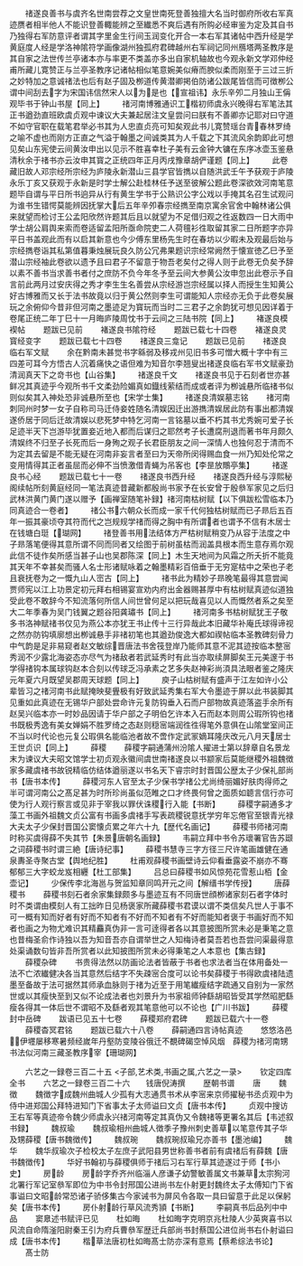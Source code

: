 <!-- { "loadSidebar": true } -->
　　禇遂良善书与虞齐名世南尝荐之文皇世南死登善独擅大名当时御府所收右军真迹赝者相半他人不能识登善輙能辨之至纎悉不爽后遇有所购必经审鉴为定及其自书乃独得右军防意评者谓其字里金生行间玉润变化开合一本右军其诸帖中西升经是学黄庭度人经是学洛神隂符学画像湖州独孤府君碑越州右军祠记同州鴈塔两圣教序是其自家之法世传兰亭诸本亦与率更不类盖亦多出自家机轴故也今观永新文学邓仲经甫所藏儿寛赞正与兰亭圣教序记诸帖相似笔意婉美似瘠而腴似柔而刚至于三过三折之妙特加之意诚禇法也后有赵子固及栁道传黄潜卿掲伯防诸公跋尾皆信而可徴栁公谓中间刮去字为宋国讳信然宋人以为是也【宣祖讳】永乐辛夘二月独山王偁观毕书于钟山书屋【同上】
　　禇河南博雅通识工楷初师虞永兴晚得右军笔法其正书遒劲直班欧虞贞观中谏议大夫兼起居注文皇尝问曰朕有不善卿亦记耶对曰守道不如守官职在载笔君举必书其为人忠直贞亮可知矣观此书儿寛赞瑶台青春林罗绮之喻不虚也而刚方正直之气溢于翰墨之间诚类其为人千载之下其流风余韵即此可想见矣山东宪使云间黄汝申出以见示不胜喜幸杜子美有云金钟大镛在东序冰壶玉鉴悬清秋余于禇书亦云汝申其寳之正统四年正月丙戌豫章胡俨谨题【同上】
　　此卷藏旧故人邓宗经所宗经为庐陵永新潜山三县学官皆擕以自随洪武壬午予获观于庐陵永乐丁亥又获观于永新是时学士解公赴桂林任予送至彼解公题此卷深欲效河南笔意题毕自谓与平日所书逈异从行有黄生学书于公熟识公字公戏以手掩其名召生试观问为谁书生错愕莫能辨因抚掌大后五年辛夘春宗经擕至南京寓余官舍中翰林诸公俱来就望而检讨王公孟阳欣然许题其后且以就望为不足借归观之徃返数四一日大雨中学士胡公肩舆来索而卷适留孟阳所亟命院吏二人荷氊衫徃取留其家二日所题字亦异平日书盖观此而有以启其新意也今少傅东里杨先生时在春坊以少暇未及观最后始与宗经擕卷诣其私第值暮秉烛展玩良久防公冗弗果题识宗经常阙然于懐宣徳乙巳予至潜山宗经袖此卷欲以遗予且曰君子不留意于物吾老矣付之得人则于此卷无负矣予辞以素不善书当求善书者付之庶防不负今年冬予至云间大参黄公汝申忽出此卷示予自言前此两月过安庆得之秀才李生生名善尝从宗经游岂宗经属以择人而授生生知黄公好古博雅而又长于法书故竟以归于黄公然则李生可谓能知人宗经亦无负于此卷矣展玩之余俯仰今昔非但河南之墨迹足为寳玩而当时二三君子之余韵犹可想见因详着于卷尾正统二年丁巳十一月晦庐陵周忱书于云间之三陆书院【同上】
　　褚遂良模褉帖
　　题跋已见前
　　褚遂良书隂符经
　　题跋已载七十四卷
　　褚遂良灵寳经变字
　　题跋已载七十四卷
　　禇遂良三龛记
　　题跋已见前
　　禇遂良临右军文赋
　　余在黔南未甚觉书字緜弱及移戎州见旧书多可憎大概十字中有三四差可耳今方悟古人沉着痛快之语但难为知音尔李翘叟出禇遂良临右军书文赋豪劲清润真天下之竒书也【山谷集】
　　禇遂良千文
　　禇遂良书见于石刻者世亦甚鲜况其真迹乎今观所书千文柔劲险媚真如鐡线萦结而成或者评为栁诚悬所临禇书似则似矣其入神处恐非诚悬所至也【宋学士集】
　　禇遂良清娱墓志铭
　　禇河南刺同州时梦一女子自称司马迁侍妾姓随名清娱因迁出游擕清娱居此防有事出都清娱遂侨居于同后迁故清娱以悲死梦中特乞河南一言铭墓以垂不朽其书尤秀婉可爱子长足迹半天下岂游毕犹置妾近地入都而后谋归之耶然考子长遭腐刑退而著书年月颇久清娱终不归至子长死而后一身殉之观子长君臣朋友之间一深情人也独何忍于清而不为定其去留是不能无疑在河南非妄言者至曰为天帝所闵得赐血食一州乃知处伦常之变用情得其正者虽屈而必伸不当愤激借青蝇为吊客也【李昰放鷼亭集】
　　禇遂良书心经
　　题跋已载七十一卷
　　禇遂良书西升经
　　禇遂良西升经与淳熙秘阁续帖所刻黄庭经同一笔法真迹昔藏新都殷尚书家予在长安曾于殷叅军家见之后归武林洪黄门黄门遂以赠予【画禅室随笔补録】禇河南枯树赋【以下俱跋松雪临本乃同真迹合一卷者】
　　禇公书六朝众长而成一家千代何独枯树赋而已子昻后五百年一振其豪顷夺其符而代之岂规规学禇而得之胸中有所谓者也谓予不信有木居士在钱塘白珽【瑚网】
　　禇登善书用法结体方严枯树赋稍变乃从容于法度之中子昻落笔便得其意所谓不同而同者又绘图于前树虽枯而润盖具根本而生意存焉尔观此信不徒作矣所感当甚子山也吴郡陈深【同上】木生天地间为风霜之所夭折不能竟其天年不幸甚矣而骚人名士形诸赋咏着之翰墨精彩百倍垂于无穷寔枯中之荣也子老且衰抚卷为之一慨九山人崈古【同上】
　　禇书此为精妙子昻晚笔最得其意尝闻贾师宪以江上功景定初元拜右相锡宴宣劝内府出金器赐甚厚中有枯树赋真迹似道独受此卷不敢辞今不知流落何所信人间世曾何足以把玩哉喜见以人而慨然者系之矣至大二年季春为吴门钱翼之题谷阳龚璛书【同上】
　　禇河南多书枯树赋犹王子敬多书洛神赋禇书仅见为燕公本亦犹王书止传十三行异哉此本旧藏华补庵氏球得谛视之然亦防钩填廓想出栁诚悬手非禇初笔也其遒劲俊逸大都如禊帖临本圣教碑刻骨力中气韵是足非易窥者赵文敏综晋唐法书舍筏登岸乃能师其意不泥其迹按临本整宻秀润不少露北海姿态亦尽气为禇敌者若武延秀时有此当亦取续屏脚矣王元美邃于书学得禇钩本属球钩赵本合刻以传球乏冯承素之艺多失赵神彩尚湏具法眼者鉴之隆庆元年夏六月既望吴郡周天球题【同上】
　　庾子山枯树赋有盛声于江左如许小公辈皆习之禇河南书此赋掩映斐舋极有好致武延秀集右军大令墨迹于屏以此书装脚其见重如此真迹在无锡华户部处尝命许元复防钩垂入石而户部物故真迹落盗手余所有赵吴兴临本亦一时妙品因请于华户部之子明伯乞许本入石而赵本则周公瑕所钩也禇书既极秀逸有美女婵娟不胜罗绮之态赵则穏宻端润徃徃得笔外意俱在山隂堂室间正不当以时代论也元复公瑕俱名能临池者故不啻作定武冡嫡耳隆庆改元八月天居士王世贞识【同上】
　　薛稷
　　薛稷字嗣通蒲州汾隂人擢进士第以辞章自名景龙末为谏议大夫昭文馆学士初贞观永徽间虞世南禇遂良以书颛家后莫能继稷外祖魏徴家多藏虞禇书故锐精临仿结体遒丽遂以书名天下睿宗时封晋国公歴太子少保礼部尚书【唐书本传】
　　薛稷河东人官至太子少保书学禇公尤尚绮丽媚好肤肉得师之半可谓河南公之髙足甚为时所珍尚虽似范睢之口才终畏何曾之面质如聼言信行亦可使为行人观行察言或见非于宰我以罪伏诛稷行入能【书断】
　　薛稷字嗣通多才藻工书画外祖魏文贞公富有书画多虞禇手写表疏稷锐意抚学穷年忘倦官至银青光禄大夫太子少保封晋国公窦懐贞累之年六十九【歴代名画记】
　　薛稷书师禇河南时称买虞得薛不失其节【朱景唐朝名画録】
　　韦嗣立拜中书令苏瓌署官告苏颋之词薛稷书时谓三絶【唐诗纪事】
　　薛稷书慧寺三字方径三尺许笔画雄健在通泉夀圣寺聚古堂【舆地纪胜】
　　杜甫观薛稷书画壁诗云仰看垂露姿不崩亦不骞郁郁三大字蛟龙岌相纒【杜工部集】
　　吕总曰薛稷书如风惊苑花雪惹山栢【金壶记】
　　少保传李北海邕与贺监知章同鸣开元之间【解缙书学传授】
　　唐薛稷书
　　薛稷书刻石者余家集録颇多与墨迹互有不同唐世顔栁诸家刻石者字体时时不类谓由模刻人有工拙昨日见杨褒家所藏薛稷书君谟以谓不类信矣凡世人于事不可一概有知而好者有好而不知者有不好而不知者有不好而能知者褒于书画好而不知者也画之为物尤难识其精麤真伪非一言可逹得者各以其意披图所赏未必是秉笔之意也昔梅圣俞作诗独以吾为知音吾亦自谓举世之人知梅诗者莫吾若也吾尝问渠最得意处渠诵数句皆非吾所赏者以此知披图所赏未必得秉笔之人本意也【集古録】
　　薛稷杂碑
　　书贵得法然以防画论法者皆蔽于书者也求法者当在体用备处一法不亡浓纎健决各当其意然后结字不失疎宻合度可以论书矣薛稷于书得欧虞禇陆遗墨至备故于法可据然其师承血脉则于禇为近至于用笔纎瘦结字疏通又自别为一家然世或以其瘦快至到又似不论成法者也刘景升为书家祖师钟繇胡昭皆受其学然昭肥繇瘦各得其一体后世不谓昭不及繇者观其笔意他可以不论也【广川书跋】
　　薛稷封中岳碑
　　跋语已见五十七卷
　　薛稷郑府君碑
　　题跋已载六十一卷
　　薛稷杳冥君铭
　　题跋已载六十八卷
　　薛嗣通四言诗帖真迹
　　悠悠洛邑伊壥屡移寒暑频经嵗年丹壑防变陵谷俄迁不覩碑碣空悼风烟　薛稷为禇河南甥书法似河南三藏圣教序宰【珊瑚网】







　　六艺之一録卷三百二十五
<子部,艺术类,书画之属,六艺之一录>
　　钦定四库全书
　　六艺之一録卷三百二十六　　钱唐倪涛撰
　　歴朝书谱
　　唐
　　魏徴
　　魏徴字成魏州曲城人少孤有大志通贯书术从李宻来京师擢秘书丞贞观中为侍中进郑国公拜特进知门下省事太子太师谥曰文贞【唐书本传】
　　贞观中搜访王右军等真迹帝令魏少师虞永兴禇河南等定其真伪又令魏禇等更署名其后【韦述叙书録】
　　魏叔瑜
　　魏叔瑜相州曲城人徴季子豫州刺史善草以笔意传其子华及甥薛稷【唐书魏徴传】
　　魏叔琬
　　魏叔琬叔瑜兄亦善书【墨池编】
　　魏华
　　魏华叔瑜次子检校太子左庶子武阳县男世称善书者前有虞禇后有薛魏【唐书魏徴传】
　　华好书翰初与薛稷俱师于禇后习右军行草其迹遂过于师【书小史】
　　房龄
　　房龄字乔齐州临淄人彦谦子幼警敏善属文书兼草太宗狥河北署行军记室叅军即位为中书令封邢国公进尚书左仆射更封魏终太子太傅知门下省事谥曰文昭龄常恐诸子骄侈集古今家诫书为屏风令各取一具曰留意于此足以保躬矣【唐书本传】
　　房仆射龄行草风流秀頴【书断】
　　李嗣真书后品列中中品
　　窦臮述书赋评已见
　　杜如晦
　　杜如晦字克明京兆杜陵人少英爽喜书以风流自命隋滏阳尉秦王引为府兵曹叅军歴迁兵部尚书封蔡国公进位尚书右仆射谥曰成【唐书本传】
　　楷草法唐初杜如晦髙士防亦深有意焉【蔡希综法书论】
　　髙士防
